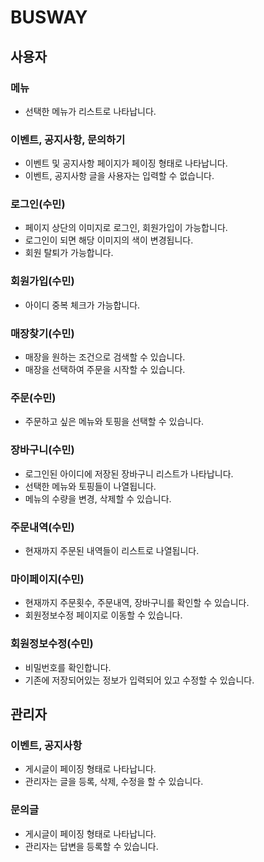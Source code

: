# BUSWAY
## 사용자
### 메뉴
* 선택한 메뉴가 리스트로 나타납니다.
### 이벤트, 공지사항, 문의하기
* 이벤트 및 공지사항 페이지가 페이징 형태로 나타납니다.
* 이벤트, 공지사항 글을 사용자는 입력할 수 없습니다.
### 로그인(수민)
* 페이지 상단의 이미지로 로그인, 회원가입이 가능합니다.
* 로그인이 되면 해당 이미지의 색이 변경됩니다.
* 회원 탈퇴가 가능합니다.
### 회원가입(수민)
* 아이디 중복 체크가 가능합니다.
### 매장찾기(수민)
* 매장을 원하는 조건으로 검색할 수 있습니다.
* 매장을 선택하여 주문을 시작할 수 있습니다.
### 주문(수민)
* 주문하고 싶은 메뉴와 토핑을 선택할 수 있습니다.
### 장바구니(수민)
* 로그인된 아이디에 저장된 장바구니 리스트가 나타납니다.
* 선택한 메뉴와 토핑들이 나열됩니다.
* 메뉴의 수량을 변경, 삭제할 수 있습니다.
### 주문내역(수민)
* 현재까지 주문된 내역들이 리스트로 나열됩니다.
### 마이페이지(수민)
* 현재까지 주문횟수, 주문내역, 장바구니를 확인할 수 있습니다.
* 회원정보수정 페이지로 이동할 수 있습니다.
### 회원정보수정(수민)
* 비밀번호를 확인합니다.
* 기존에 저장되어있는 정보가 입력되어 있고 수정할 수 있습니다.

## 관리자
### 이벤트, 공지사항
* 게시글이 페이징 형태로 나타납니다.
* 관리자는 글을 등록, 삭제, 수정을 할 수 있습니다.
### 문의글
* 게시글이 페이징 형태로 나타납니다.
* 관리자는 답변을 등록할 수 있습니다.
